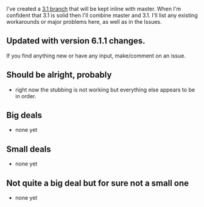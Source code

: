 I've created a [3.1 branch](https://github.com/bitwes/Gut/tree/godot_3_1) that will be kept inline with master.  When I'm confident that 3.1 is solid then I'll combine master and 3.1.  I'll list any existing workarounds or major problems here, as well as in the Issues.

## Updated with version 6.1.1 changes.

If you find anything new or have any input, make/comment on an issue.

## Should be alright, probably
* right now the stubbing is not working but everything else appears to be in order.

## Big deals
* none yet

## Small deals
* none yet

## Not quite a big deal but for sure not a small one
* none yet